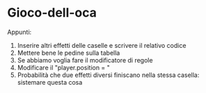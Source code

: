 # Gioco-dell-oca

Appunti:
1) Inserire altri effetti delle caselle e scrivere il relativo codice
2) Mettere bene le pedine sulla tabella 
3) Se abbiamo voglia fare il modificatore di regole
4) Modificare il "player.position = "
5) Probabilità che due effetti diversi finiscano nella stessa casella: sistemare questa cosa